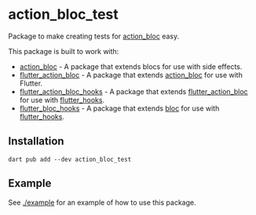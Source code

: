 # action_bloc_test

Package to make creating tests for [action_bloc][package:action_bloc:pub] easy.

This package is built to work with:

- [action_bloc][package:action_bloc:pub] - A package that extends blocs for use with side effects.
- [flutter_action_bloc][package:flutter_action_bloc:pub] - A package that extends [action_bloc][package:action_bloc:pub] for use with Flutter.
- [flutter_action_bloc_hooks][package:flutter_action_bloc_hooks:pub] - A package that extends [flutter_action_bloc][package:action_bloc:pub] for use with [flutter_hooks][package:flutter_hooks:pub].
- [flutter_bloc_hooks][package:flutter_bloc_hooks:pub] - A package that extends [bloc][package:bloc:pub] for use with [flutter_hooks][package:flutter_hooks:pub].

## Installation

```shell
dart pub add --dev action_bloc_test
```

## Example

See [./example][package:action_bloc_test_example:github] for an example of how to use this package.

<!-- links -->

[package:bloc:pub]: https://pub.dev/packages/bloc
[package:action_bloc:pub]: https://pub.dev/packages/action_bloc
[package:action_bloc:pub]: https://pub.dev/packages/action_bloc
[package:action_bloc_test_example:github]: https://github.com/Almighty-Alpaca/bloc_extensions/tree/master/packages/action_bloc_test/example
[package:flutter_action_bloc:pub]: https://pub.dev/packages/flutter_action_bloc
[package:flutter_action_bloc_hooks:pub]: https://pub.dev/packages/flutter_action_bloc_hooks
[package:flutter_bloc_hooks:pub]: https://pub.dev/packages/flutter_bloc_hooks
[package:flutter_hooks:pub]: https://pub.dev/packages/flutter_hooks
